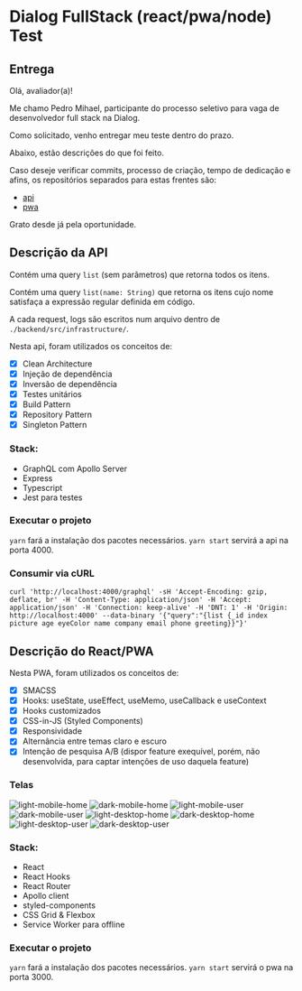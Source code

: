 # Dialog FullStack (react/pwa/node) Test

## Entrega

Olá, avaliador(a)!

Me chamo Pedro Mihael, participante do processo seletivo para vaga de desenvolvedor full stack na Dialog.

Como solicitado, venho entregar meu teste dentro do prazo.

Abaixo, estão descrições do que foi feito.

Caso deseje verificar commits, processo de criação, tempo de dedicação e afins, os repositórios separados para estas frentes são:
- [api](https://github.com/pedromihael/express-graphql-api) 
- [pwa](https://github.com/pedromihael/react-social-network)

Grato desde já pela oportunidade.

## Descrição da API

Contém uma query `list` (sem parâmetros) que retorna todos os itens.

Contém uma query `list(name: String)` que retorna os itens cujo nome satisfaça a expressão regular definida em código.

A cada request, logs são escritos num arquivo dentro de `./backend/src/infrastructure/`.

Nesta api, foram utilizados os conceitos de:
-[x] Clean Architecture
-[x] Injeção de dependência
-[x] Inversão de dependência
-[x] Testes unitários
-[x] Build Pattern
-[x] Repository Pattern
-[x] Singleton Pattern
### Stack:
- GraphQL com Apollo Server
- Express
- Typescript
- Jest para testes
### Executar o projeto
`yarn` fará a instalação dos pacotes necessários.
`yarn start` servirá a api na porta 4000.

### Consumir via cURL

```
curl 'http://localhost:4000/graphql' -sH 'Accept-Encoding: gzip, deflate, br' -H 'Content-Type: application/json' -H 'Accept: application/json' -H 'Connection: keep-alive' -H 'DNT: 1' -H 'Origin: http://localhost:4000' --data-binary '{"query":"{list {_id index picture age eyeColor name company email phone greeting}}"}'
```

## Descrição do React/PWA

Nesta PWA, foram utilizados os conceitos de:
-[x] SMACSS
-[x] Hooks: useState, useEffect, useMemo, useCallback e useContext
-[x] Hooks customizados
-[x] CSS-in-JS (Styled Components)
-[x] Responsividade
-[x] Alternância entre temas claro e escuro
-[x] Intenção de pesquisa A/B (dispor feature exequível, porém, não desenvolvida, para captar intenções de uso daquela feature)

### Telas
![light-mobile-home](./pwa/prints/light-mobile-home.jpg)
![dark-mobile-home](./pwa/prints/dark-mobile-home.jpg)
![light-mobile-user](./pwa/prints/light-mobile-user.jpg)
![dark-mobile-user](./pwa/prints/dark-mobile-user.jpg)
![light-desktop-home](./pwa/prints/light-desktop-home.jpg)
![dark-desktop-home](./pwa/prints/dark-desktop-home.jpg)
![light-desktop-user](./pwa/prints/light-desktop-user.jpg)
![dark-desktop-user](./pwa/prints/dark-desktop-user.jpg)

### Stack:
- React
- React Hooks
- React Router
- Apollo client
- styled-components
- CSS Grid & Flexbox
- Service Worker para offline


### Executar o projeto
`yarn` fará a instalação dos pacotes necessários.
`yarn start` servirá o pwa na porta 3000.
